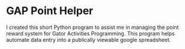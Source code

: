 # GAP Point Helper
I created this short Python program to assist me in managing the point reward system for Gator Activities Programming. This program helps automate data entry into a publically viewable google spreadsheet.
